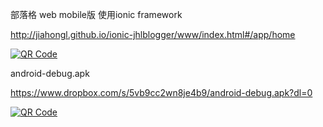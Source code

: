 <p>部落格 web mobile版 使用ionic framework</p>

http://jiahongl.github.io/ionic-jhlblogger/www/index.html#/app/home

<a href='http://www.unitag.io/qrcode'><img src='http://www.unitag.io/qreator/generate?crs=xnjFkEn%252FP85fCPDXJ%252FXXKnPnKU%252FtWVh9E7ei8Ex%252BR4XsTvus59MiRl4OtJ5Y%252F3aRXopA7Qn4wJ6m3qLfsP4IWv39ocSd3mMczmj1AuyiW6K%252F58n8n8s5NK61vAUi6GUR9QhYs1xUoNWG3PC4owAgU1Q%252FHThW3FIfdeEUqZ%252BlJgc%253D&crd=fhOysE0g3Bah%252BuqXA7NPQ1AZ1rq44Vd0ZWRW2miX1zxWQLwMoTdwkqfZoNUOTfz4dJY%252FHRFpjFEg67cCG%252F7gwFjjnUPzAk%252BYdp2ldcCaFtoMEwY7LQedQtH4YdkcTBm3iQqBNV3comWrzUfaJIMHgA%253D%253D' alt='QR Code'/></a>


<p>android-debug.apk</p>

https://www.dropbox.com/s/5vb9cc2wn8je4b9/android-debug.apk?dl=0

<a href='http://www.unitag.io/qrcode'><img src='http://www.unitag.io/qreator/generate?crs=xnjFkEn%252FP85fCPDXJ%252FXXKg5g6yQi7H4qzUlRVUntU035Re8CX7iHj071HbqF%252BCfYW0fkByoDtlWAYEP%252FkF2dipjP8Ux69VtYkusoonlKTAkgSRnmfwEzhpz3ulb%252BfgcH8xxrpOTbfLtqZS7YE5Pf9g%253D%253D&crd=fhOysE0g3Bah%252BuqXA7NPQwPhMMBJVP2ZwcYWZIQBydQ2HdSkNfPcTcGFoDptS4xbJUv2VR5sVdjWAaneivdJroHqTzsgFrzIQ7yXyUEGRa1DDviKbojG7kbNec7gkDjCaY0SW26%252B23hHA%252Bt1LrCGBA%253D%253D' alt='QR Code'/></a>

